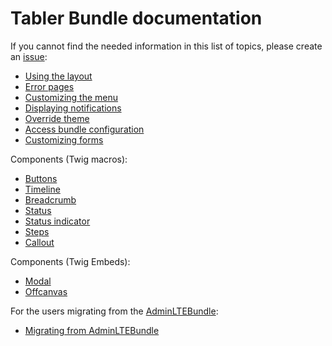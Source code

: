 # Tabler Bundle documentation

If you cannot find the needed information in this list of topics, please create an [issue](https://github.com/kevinpapst/TablerBundle/issues):

* [Using the layout](layout.md)
* [Error pages](error_pages.md)
* [Customizing the menu](menu.md)
* [Displaying notifications](notifications.md)
* [Override theme](override_theme.md)
* [Access bundle configuration](twig-context.md)
* [Customizing forms](form_theme.md)

Components (Twig macros):

* [Buttons](components-buttons.md)
* [Timeline](components-timeline.md)
* [Breadcrumb](components-breadcrumb.md)
* [Status](components-status.md)
* [Status indicator](components-status-indicator.md)
* [Steps](components-steps.md)
* [Callout](components-callout.md)

Components (Twig Embeds):
* [Modal](embeds-modal.md)
* [Offcanvas](embeds-offcanvas.md)

For the users migrating from the [AdminLTEBundle](https://github.com/kevinpapst/AdminLTEBundle):

* [Migrating from AdminLTEBundle](migration_guide.md)
